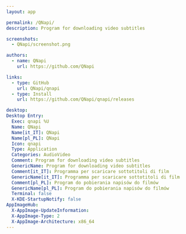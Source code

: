 ```yaml
---
layout: app

permalink: /QNapi/
description: Program for downloading video subtitles

screenshots:
  - QNapi/screenshot.png

authors:
  - name: QNapi
    url: https://github.com/QNapi

links:
  - type: GitHub
    url: QNapi/qnapi
  - type: Install
    url: https://github.com/QNapi/qnapi/releases

desktop:
Desktop Entry:
  Exec: qnapi %U
  Name: QNapi
  Name[it_IT]: QNapi
  Name[pl_PL]: QNapi
  Icon: qnapi
  Type: Application
  Categories: AudioVideo
  Comment: Program for downloading video subtitles
  GenericName: Program for downloading video subtitles
  Comment[it_IT]: Programma per scaricare sottotitoli di film
  GenericName[it_IT]: Programma per scaricare sottotitoli di film
  Comment[pl_PL]: Program do pobierania napisów do filmów
  GenericName[pl_PL]: Program do pobierania napisów do filmów
  Terminal: false
  X-KDE-StartupNotify: false
AppImageHub:
  X-AppImage-UpdateInformation: 
  X-AppImage-Type: 2
  X-AppImage-Architecture: x86_64
---
```

